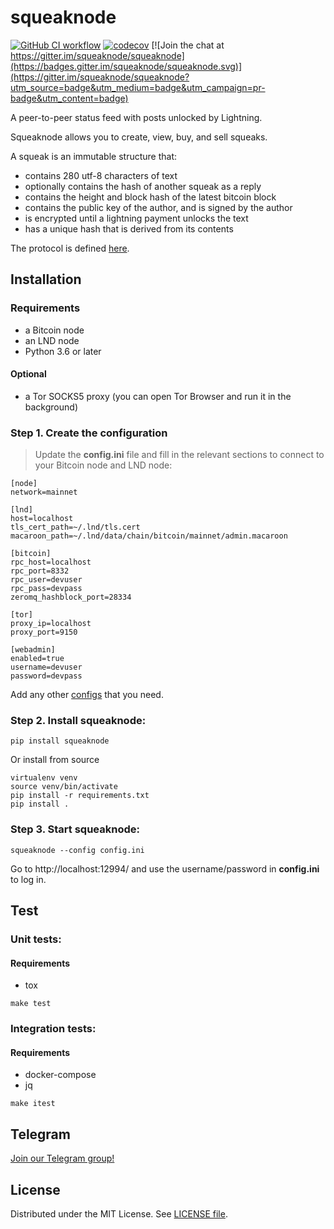 # squeaknode

[![GitHub CI workflow](https://github.com/yzernik/squeaknode/actions/workflows/main.yml/badge.svg)](https://github.com/yzernik/squeaknode/actions/workflows/main.yml)
[![codecov](https://codecov.io/gh/yzernik/squeaknode/branch/master/graph/badge.svg?token=VV8WW3VR3Y)](https://codecov.io/gh/yzernik/squeaknode) [![Join the chat at https://gitter.im/squeaknode/squeaknode](https://badges.gitter.im/squeaknode/squeaknode.svg)](https://gitter.im/squeaknode/squeaknode?utm_source=badge&utm_medium=badge&utm_campaign=pr-badge&utm_content=badge)

A peer-to-peer status feed with posts unlocked by Lightning.

Squeaknode allows you to create, view, buy, and sell squeaks.

A squeak is an immutable structure that:
* contains 280 utf-8 characters of text
* optionally contains the hash of another squeak as a reply
* contains the height and block hash of the latest bitcoin block
* contains the public key of the author, and is signed by the author
* is encrypted until a lightning payment unlocks the text
* has a unique hash that is derived from its contents

The protocol is defined [here](https://github.com/yzernik/squeak/blob/master/docs/PROTOCOL.md).


## Installation

### Requirements
* a Bitcoin node
* an LND node
* Python 3.6 or later

#### Optional
* a Tor SOCKS5 proxy (you can open Tor Browser and run it in the background)

### Step 1. Create the configuration
> Update the **config.ini** file and fill in the relevant sections to connect to your Bitcoin node and LND node:

```
[node]
network=mainnet

[lnd]
host=localhost
tls_cert_path=~/.lnd/tls.cert
macaroon_path=~/.lnd/data/chain/bitcoin/mainnet/admin.macaroon

[bitcoin]
rpc_host=localhost
rpc_port=8332
rpc_user=devuser
rpc_pass=devpass
zeromq_hashblock_port=28334

[tor]
proxy_ip=localhost
proxy_port=9150

[webadmin]
enabled=true
username=devuser
password=devpass
```

Add any other [configs](docs/configuration.md) that you need.

### Step 2. Install squeaknode:

```
pip install squeaknode
```

Or install from source

```
virtualenv venv
source venv/bin/activate
pip install -r requirements.txt
pip install .
```

### Step 3. Start squeaknode:

```
squeaknode --config config.ini
```

Go to http://localhost:12994/ and use the username/password in **config.ini** to log in.

## Test

### Unit tests:

#### Requirements
* tox

```
make test
```

### Integration tests:

#### Requirements
* docker-compose
* jq

```
make itest
```

## Telegram

[Join our Telegram group!](https://t.me/squeaknode)

## License

Distributed under the MIT License. See [LICENSE file](LICENSE).
